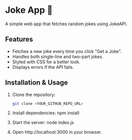 # Joke App 🤣

A simple web app that fetches random jokes using JokeAPI.

## Features
- Fetches a new joke every time you click "Get a Joke".
- Handles both single-line and two-part jokes.
- Styled with CSS for a better look.
- Displays errors if the API fails.

## Installation & Usage
1. Clone the repository:
   ```sh
   git clone <YOUR_GITHUB_REPO_URL>

2. Install dependencies:
   npm install

3. Start the server:
   node index.js

4. Open http://localhost:3000 in your browser.